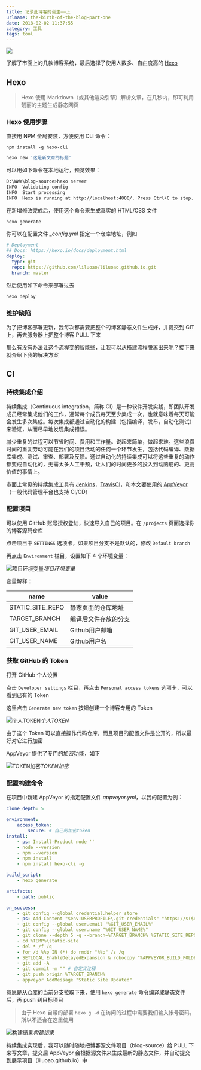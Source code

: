 ```yaml
---
title: 记录此博客的诞生——上
urlname: the-birth-of-the-blog-part-one
date: 2018-02-02 11:37:55
category: 工具
tags: tool
---
```


![](https://i.imgtg.com/2022/08/23/K643v.png)

<!-- more -->

了解了市面上的几款博客系统，最后选择了使用人数多、自由度高的 [Hexo](https://hexo.io/zh-cn/docs/)

## Hexo

> Hexo 使用 Markdown（或其他渲染引擎）解析文章，在几秒内，即可利用靓丽的主题生成静态网页

### Hexo 使用步骤

直接用 NPM 全局安装，方便使用 CLI 命令：

```npm
npm install -g hexo-cli
```

``` bash
hexo new '这是新文章的标题'
```

可以用如下命令在本地运行，预览效果：

``` bash
D:\WWW\blog-source>hexo server
INFO  Validating config
INFO  Start processing
INFO  Hexo is running at http://localhost:4000/. Press Ctrl+C to stop.
```

在新增修改完成后，使用这个命令来生成真实的 HTML/CSS 文件

``` bash
hexo generate
```

你可以在配置文件 *_config.yml* 指定一个仓库地址，例如

```yml
# Deployment
## Docs: https://hexo.io/docs/deployment.html
deploy:
  type: git
  repo: https://github.com/liluoao/liluoao.github.io.git
  branch: master
```

然后使用如下命令来部署过去

``` bash
hexo deploy
```

### 维护缺陷

为了把博客部署更新，我每次都需要把整个的博客静态文件生成好，并提交到 GIT 上，再去服务器上把整个博客 PULL 下来

那么有没有办法让这个流程变的智能些，让我可以从搭建流程脱离出来呢？接下来就介绍下我的解决方案

## CI

### 持续集成介绍

持续集成（Continuous integration，简称 CI）是一种软件开发实践，即团队开发成员经常集成他们的工作，通常每个成员每天至少集成一次，也就意味着每天可能会发生多次集成。每次集成都通过自动化的构建（包括编译，发布，自动化测试）来验证，从而尽早地发现集成错误。

减少重复的过程可以节省时间、费用和工作量。说起来简单，做起来难。这些浪费时间的重复劳动可能在我们的项目活动的任何一个环节发生，包括代码编译、数据库集成、测试、审查、部署及反馈。通过自动化的持续集成可以将这些重复的动作都变成自动化的，无需太多人工干预，让人们的时间更多的投入到动脑筋的、更高价值的事情上。

市面上常见的持续集成工具有 [Jenkins](https://jenkins.io/zh/)，[TravisCI](https://www.travis-ci.org/)，和本文要使用的 [AppVeyor](https://ci.appveyor.com)（一般代码管理平台也支持 CI/CD）

### 配置项目

可以使用 GitHub 账号授权登陆，快速导入自己的项目。在 `/projects` 页面选择你的博客源码仓库

点击项目中 `SETTINGS` 选项卡，如果项目分支不是默认的，修改 `Default branch`

再点击 `Environment` 栏目，设置如下 4 个环境变量：

![项目环境变量](https://i.imgtg.com/2022/08/09/AR6px.png)_项目环境变量_

变量解释：

|name|value|
|---|---|
|STATIC_SITE_REPO|静态页面的仓库地址|
|TARGET_BRANCH|编译后文件存放的分支|
|GIT_USER_EMAIL|Github用户邮箱|
|GIT_USER_NAME|Github用户名|

### 获取 GitHub 的 Token

打开 GitHub 个人设置

点击 `Developer settings` 栏目，再点击 `Personal access tokens` 选项卡，可以看到已有的 Token

这里点击 `Generate new token` 按钮创建一个博客专用的 Token

![个人TOKEN](https://i.imgtg.com/2022/08/09/AtBf1.png)_个人TOKEN_

由于这个 Token 可以直接操作代码仓库，而且项目的配置文件是公开的，所以最好对它进行加密

AppVeyor 提供了专门的[加密功能](https://ci.appveyor.com/tools/encrypt)，如下

![TOKEN加密](https://i.imgtg.com/2022/08/09/AR2kt.png)_TOKEN加密_

### 配置构建命令

在项目中新建 AppVeyor 的指定配置文件 *appveyor.yml*，以我的配置为例：

```yml appveyor.yml
clone_depth: 5

environment:
    access_token:
        secure: # 自己的加密token
install:
    - ps: Install-Product node ''
    - node --version
    - npm --version
    - npm install
    - npm install hexo-cli -g

build_script:
    - hexo generate

artifacts:
    - path: public

on_success:
    - git config --global credential.helper store
    - ps: Add-Content "$env:USERPROFILE\.git-credentials" "https://$($env:access_token):x-oauth-basic@github.com`n"
    - git config --global user.email "%GIT_USER_EMAIL%"
    - git config --global user.name "%GIT_USER_NAME%"
    - git clone --depth 5 -q --branch=%TARGET_BRANCH% %STATIC_SITE_REPO% %TEMP%\static-site
    - cd %TEMP%\static-site
    - del * /f /q
    - for /d %%p IN (*) do rmdir "%%p" /s /q
    - SETLOCAL EnableDelayedExpansion & robocopy "%APPVEYOR_BUILD_FOLDER%\public" "%TEMP%\static-site" /e & IF !ERRORLEVEL! EQU 1 (exit 0) ELSE (IF !ERRORLEVEL! EQU 3 (exit 0) ELSE (exit 1))
    - git add -A
    - git commit -m "" # 自定义注释
    - git push origin %TARGET_BRANCH%
    - appveyor AddMessage "Static Site Updated"
```

意思是从仓库的当前分支拉取下来，使用 `hexo generate` 命令编译成静态文件后，再 push 到目标项目

> 由于 Hexo 自带的部署 `hexo g -d` 在访问的过程中需要我们输入帐号密码，所以不适合在这里使用

![构建结果](https://i.imgtg.com/2022/08/09/AR96X.png)_构建结果_

持续集成实现后，我可以随时随地把博客源文件项目（blog-source）给 PULL 下来写文章，提交后 AppVeyor 会根据源文件来生成最新的静态文件，并自动提交到展示项目（liluoao.github.io）中

